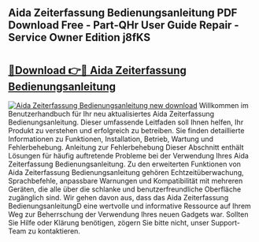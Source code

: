 ## Aida Zeiterfassung Bedienungsanleitung PDF Download Free - Part-QHr User Guide Repair - Service Owner Edition j8fKS

# <h2><a href="http://df2j5me.blite.top/?on=Aida+Zeiterfassung+Bedienungsanleitung">🔗Download 👉🔴 Aida Zeiterfassung Bedienungsanleitung</a></h2>

[![Aida Zeiterfassung Bedienungsanleitung new download](https://i.imgur.com/lujVjoI.png)](http://df2j5me.blite.top/?on=Aida+Zeiterfassung+Bedienungsanleitung)
Willkommen im Benutzerhandbuch für Ihr neu aktualisiertes Aida Zeiterfassung Bedienungsanleitung. Dieser umfassende Leitfaden soll Ihnen helfen, Ihr Produkt zu verstehen und erfolgreich zu betreiben. Sie finden detaillierte Informationen zu Funktionen, Installation, Betrieb, Wartung und Fehlerbehebung. Anleitung zur Fehlerbehebung Dieser Abschnitt enthält Lösungen für häufig auftretende Probleme bei der Verwendung Ihres Aida Zeiterfassung Bedienungsanleitung. Zu den erweiterten Funktionen von Aida Zeiterfassung Bedienungsanleitung gehören Echtzeitüberwachung, Sprachbefehle, anpassbare Warnungen und Kompatibilität mit mehreren Geräten, die alle über die schlanke und benutzerfreundliche Oberfläche zugänglich sind. Wir gehen davon aus, dass das Aida Zeiterfassung BedienungsanleitungD eine wertvolle und informative Ressource auf Ihrem Weg zur Beherrschung der Verwendung Ihres neuen Gadgets war. Sollten Sie Hilfe oder Klärung benötigen, zögern Sie bitte nicht, unser Support-Team zu kontaktieren.
